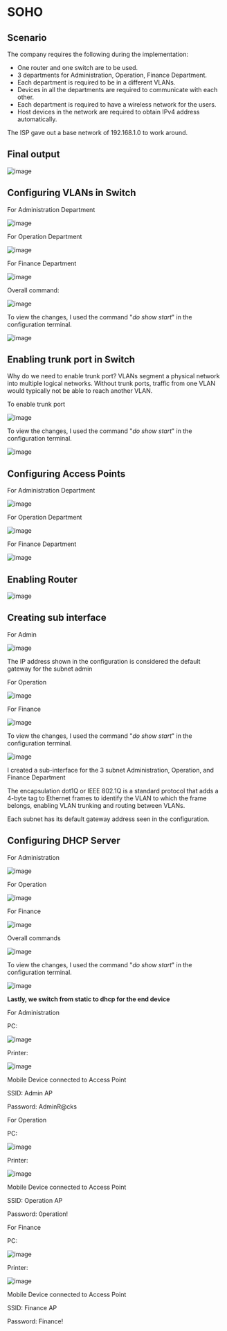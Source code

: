 # SOHO

## Scenario
The company requires the following during the implementation:
- One router and one switch are to be used.
- 3 departments for Administration, Operation, Finance Department.
- Each department is required to be in a different VLANs.
- Devices in all the departments are required to communicate with each other.
- Each department is required to have a wireless network for the users.
- Host devices in the network are required to obtain IPv4 address automatically.

The ISP gave out a base network of 192.168.1.0 to work around.

## Final output

![image](https://github.com/user-attachments/assets/75c298c4-6f4a-4c15-8346-e746c770c9d9)

## Configuring VLANs in Switch
For Administration Department

![image](https://github.com/user-attachments/assets/ae4e3760-7190-489c-accf-2abe441e97ad)

For Operation Department

![image](https://github.com/user-attachments/assets/2d0615c5-b384-4a74-a337-5c06bd8b174a)

For Finance Department

![image](https://github.com/user-attachments/assets/ae925a35-067d-44da-9d7b-6ca43b31c2dd)

Overall command:

![image](https://github.com/user-attachments/assets/eccc1404-a25f-4db6-ab8d-f5c868cc10d1)

To view the changes, I used the command "_do show start_" in the configuration terminal.

![image](https://github.com/user-attachments/assets/1d9069b1-6d41-4c67-88c0-bfbacd83377e)

## Enabling trunk port in Switch
Why do we need to enable trunk port? VLANs segment a physical network into multiple logical networks. Without trunk ports, traffic from one VLAN would typically not be able to reach another VLAN. 

To enable trunk port

![image](https://github.com/user-attachments/assets/119d60d1-794e-4d8b-a1ca-e49cd794318c)

To view the changes, I used the command "_do show start_" in the configuration terminal.

![image](https://github.com/user-attachments/assets/a17350ed-4d05-4ee4-84dc-fa11e2f399d0)

## Configuring Access Points
For Administration Department

![image](https://github.com/user-attachments/assets/6166c44a-fce1-4c0d-a2b2-a5117b832a93)

For Operation Department

![image](https://github.com/user-attachments/assets/48edceaa-ff9f-408a-887c-17d9a44dea11)

For Finance Department

![image](https://github.com/user-attachments/assets/f3d17d76-cccc-4196-8852-70e499767c94)

## Enabling Router

![image](https://github.com/user-attachments/assets/fd43481f-7f6c-41f0-bb75-d0f3e25d2dc5)

## Creating sub interface

For Admin

![image](https://github.com/user-attachments/assets/47c70908-9924-49a5-896d-efda6af4a3b2)

The IP address shown in the configuration is considered the default gateway for the subnet admin

For Operation

![image](https://github.com/user-attachments/assets/94c321d1-0083-4bdb-a732-8d5fc9bf48d2)

For Finance

![image](https://github.com/user-attachments/assets/df7bcaeb-51d4-4c7d-b5aa-e5883f5b73e5)

To view the changes, I used the command "_do show start_" in the configuration terminal.

![image](https://github.com/user-attachments/assets/3cb4f93d-34ff-4589-b892-aea954507d50)

I created a sub-interface for the 3 subnet Administration, Operation, and Finance Department

The encapsulation dot1Q or IEEE 802.1Q is a standard protocol that adds a 4-byte tag to Ethernet frames to identify the VLAN to which the frame belongs, enabling VLAN trunking and routing between VLANs. 

Each subnet has its default gateway address seen in the configuration.

## Configuring DHCP Server

For Administration

![image](https://github.com/user-attachments/assets/26a6e7b3-fac0-4d9f-b2ca-3f3528501b8b)

For Operation

![image](https://github.com/user-attachments/assets/394ac4af-e27d-4915-bc79-3ccb19ad0fab)

For Finance

![image](https://github.com/user-attachments/assets/99434a3e-19ec-4c17-9bdc-4d6b802d8968)

Overall commands

![image](https://github.com/user-attachments/assets/ca76221a-d92a-4f04-956e-1433468b3264)

To view the changes, I used the command "_do show start_" in the configuration terminal.

![image](https://github.com/user-attachments/assets/c85ea7d7-67c9-4b9d-8439-e7c7e14a0b20)

**Lastly, we switch from static to dhcp for the end device**

For Administration

PC:

![image](https://github.com/user-attachments/assets/95191b3d-f1d7-4f28-9415-c6d7800ba586)

Printer:

![image](https://github.com/user-attachments/assets/69c35716-7402-4e14-92ff-21c71fd05337)

Mobile Device connected to Access Point

SSID: Admin AP

Password: AdminR@cks

For Operation

PC:

![image](https://github.com/user-attachments/assets/d6cf0e17-7321-4384-9afb-3fa804e57907)

Printer:

![image](https://github.com/user-attachments/assets/fb7ff568-a136-4c24-998c-af4b57bc919f)

Mobile Device connected to Access Point

SSID: Operation AP

Password: 0peration!

For Finance

PC:

![image](https://github.com/user-attachments/assets/ce3b3244-9575-4ad0-be4c-6b6a74f1374c)

Printer:

![image](https://github.com/user-attachments/assets/dab5555a-a814-4d09-8377-039823b36aed)

Mobile Device connected to Access Point

SSID: Finance AP

Password: Finance!
